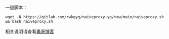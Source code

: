 一键脚本：
```
wget -N https://gitlab.com/rwkgyg/naiveproxy-yg/raw/main/naiveproxy.sh && bash naiveproxy.sh
```
相关说明请查看[甬哥博客](https://ygkkk.blogspot.com/2022/11/naiveproxy-yg-youtube.html)
